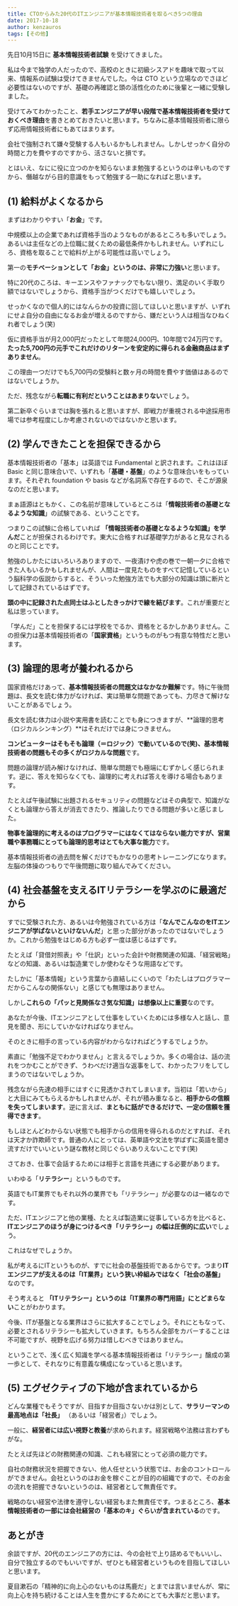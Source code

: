 ```yaml
---
title: CTOからみた20代のITエンジニアが基本情報技術者を取るべき5つの理由
date: 2017-10-18
author: kenzauros
tags: [その他]
---
```


先日10月15日に **基本情報技術者試験** を受けてきました。

私は今まで独学の人だったので、高校のときに初級シスアドを趣味で取って以来、情報系の試験は受けてきませんでした。今は CTO という立場なのでさほど必要性はないのですが、基礎の再確認と頭の活性化のために後輩と一緒に受験しました。

受けてみてわかったこと、**若手エンジニアが早い段階で基本情報技術者を受けておくべき理由**を書きとめておきたいと思います。ちなみに基本情報技術者に限らず応用情報技術者にもあてはまります。

会社で強制されて嫌々受験する人もいるかもしれません。しかしせっかく自分の時間と力を費やすのですから、活さないと損です。

とはいえ、なにに役に立つのかを知らないまま勉強するというのは辛いものですから、僭越ながら目的意識をもって勉強する一助になればと思います。

## (1) 給料がよくなるから

まずはわかりやすい「**お金**」です。

中規模以上の企業であれば資格手当のようなものがあるところも多いでしょう。あるいは主任などの上位職に就くための最低条件かもしれません。いずれにしろ、資格を取ることで給料が上がる可能性は高いでしょう。

第一の**モチベーションとして「お金」というのは、非常に力強い**と思います。

特に20代のころは、キーエンスやファナックでもない限り、満足のいく手取り額ではないでしょうから、資格手当がつくだけでも嬉しいでしょう。

せっかくなので個人的にはなんらかの投資に回してほしいと思いますが、いずれにせよ自分の自由になるお金が増えるのですから、嫌だという人は相当なひねくれ者でしょう(笑)

仮に資格手当が月2,000円だったとして年間24,000円、10年間で24万円です。**たった5,700円の元手でこれだけのリターンを安定的に得られる金融商品はまずありません**。

この理由一つだけでも5,700円の受験料と数ヶ月の時間を費やす価値はあるのではないでしょうか。

ただ、残念ながら**転職に有利だということはあまりない**でしょう。

第二新卒ぐらいまでは胸を張れると思いますが、即戦力が重視される中途採用市場では参考程度にしか考慮されないのではないかと思います。

## (2) 学んできたことを担保できるから

基本情報技術者の「基本」は英語では Fundamental と訳されます。これはほぼ Basic と同じ意味合いで、いずれも「**基礎・基盤**」のような意味合いをもっています。それぞれ foundation や basis などが名詞系で存在するので、そこが源泉なのだと思います。

まぁ語源はともかく、この名前が意味しているところは「**情報技術者の基礎となるような知識**」の試験である、ということです。

つまりこの試験に合格していれば **「情報技術者の基礎となるような知識」を学んだ**ことが担保されるわけです。東大に合格すれば基礎学力があると見なされるのと同じことです。

勉強のしかたにはいろいろありますので、一夜漬けや虎の巻で一朝一夕に合格できた人もいるかもしれませんが、人間は一度見たものをすべて記憶しているという脳科学の仮説からすると、そういった勉強方法でも大部分の知識は頭に断片として記録されているはずです。

**頭の中に記録された点同士はふとしたきっかけで線を結びます**。これが重要だと私は思っています。

「学んだ」ことを担保するには学校をでるか、資格をとるかしかありません。この担保力は基本情報技術者の「**国家資格**」というものがもつ有意な特性だと思います。

## (3) 論理的思考が養われるから

国家資格だけあって、**基本情報技術者の問題文はなかなか難解**です。特に午後問題は、長文を読む体力がなければ、実は簡単な問題であっても、力尽きて解けないことがあるでしょう。

長文を読む体力は小説や実用書を読むことでも身につきますが、**論理的思考（ロジカルシンキング）**はそれだけでは身につきません。

**コンピューターはそもそも論理（＝ロジック）で動いているので(笑)、基本情報技術者の問題もその多くがロジカルな問題**です。

問題の論理が読み解けなければ、簡単な問題でも極端にむずかしく感じられます。逆に、答えを知らなくても、論理的に考えれば答えを導ける場合もあります。

たとえば午後試験に出題されるセキュリティの問題などはその典型で、知識がなくとも論理から答えが消去できたり、推論したりできる問題が多いと感じました。

**物事を論理的に考えるのはプログラマーにはなくてはならない能力ですが、営業職や事務職にとっても論理的思考はとても大事な能力**です。

基本情報技術者の過去問を解くだけでもかなりの思考トレーニングになります。左脳の体操のつもりで午後問題に取り組んでみてください。

## (4) 社会基盤を支えるITリテラシーを学ぶのに最適だから

すでに受験された方、あるいは今勉強されている方は「**なんでこんなのをITエンジニアが学ばないといけないんだ**」と思った部分があったのではないでしょうか。これから勉強をはじめる方も必ず一度は感じるはずです。

たとえば「貸借対照表」や「仕訳」といった会計や財務関連の知識、「経営戦略」などの知識、あるいは製造業でしか使わなそうな用語などです。

たしかに「基本情報」という言葉から直結しにくいので「わたしはプログラマーだからこんなの関係ない」と感じても無理はありません。

しかし**これらの「パッと見関係なさ気な知識」は想像以上に重要**なのです。

あなたが今後、ITエンジニアとして仕事をしていくためには多様な人と話し、意見を聞き、形にしていかなければなりません。

そのときに相手の言っている内容がわからなければどうするでしょうか。

素直に「勉強不足でわかりません」と言えるでしょうか。多くの場合は、話の流れをつかむことができず、うわべだけ適当な返事をして、わかったフリをしてしまうのではないでしょうか。

残念ながら先達の相手にはすぐに見透かされてしまいます。当初は「若いから」と大目にみてもらえるかもしれませんが、それが積み重なると、**相手からの信頼を失ってしまいます**。逆に言えば、**まともに話ができるだけで、一定の信頼を獲得できます**。

もしほとんどわからない状態でも相手からの信用を得られるのだとすれば、それは天才か詐欺師です。普通の人にとっては、英単語や文法を学ばずに英語を聞き流すだけでいいという謎な教材と同じぐらいありえないことです(笑)

さておき、仕事で会話するためには相手と言語を共通にする必要があります。

いわゆる「**リテラシー**」というものです。

英語でもIT業界でもそれ以外の業界でも「リテラシー」が必要なのは一緒なのです。

ただ、ITエンジニアと他の業種、たとえば製造業に従事している方を比べると、**ITエンジニアのほうが身につけるべき「リテラシー」の幅は圧倒的に広い**でしょう。

これはなぜでしょうか。

私が考えるにITというものが、すでに社会の基盤技術であるからです。つまり**ITエンジニアが支えるのは「IT業界」という狭い枠組みではなく「社会の基盤」** なのです。

そう考えると **「ITリテラシー」というのは「IT業界の専門用語」にとどまらない**ことがわかります。

今後、ITが基盤となる業界はさらに拡大することでしょう。それにともなって、必要とされるリテラシーも拡大していきます。もちろん全部をカバーすることは不可能ですが、視野を広げる努力は惜しむべきではありません。

ということで、浅く広く知識を学べる基本情報技術者は「リテラシー」醸成の第一歩として、それなりに有意義な構成になっていると思います。

## (5) エグゼクティブの下地が含まれているから

どんな業種でもそうですが、目指すか目指さないかは別として、**サラリーマンの最高地点は「社長」** （あるいは「経営者」）でしょう。

一般に、**経営者には広い視野と教養**が求められます。経営戦略や法務は言わずもがな。

たとえば先ほどの財務関連の知識、これも経営にとって必須の能力です。

自社の財務状況を把握できない、他人任せという状態では、お金のコントロールができません。会社というのはお金を稼ぐことが目的の組織ですので、そのお金の流れを把握できないというのは、経営者として無責任です。

戦略のない経営や法律を遵守しない経営もまた無責任です。つまるところ、**基本情報技術者の一部には会社経営の「基本のキ」ぐらいが含まれている**のです。

## あとがき

余談ですが、20代のエンジニアの方には、今の会社で上り詰めるでもいいし、自分で独立するのでもいいですが、ぜひとも経営者というものを目指してほしいと思います。

夏目漱石の「精神的に向上心のないものは馬鹿だ」とまでは言いませんが、常に向上心を持ち続けることは人生を豊かにするためにとても大事だと思います。

